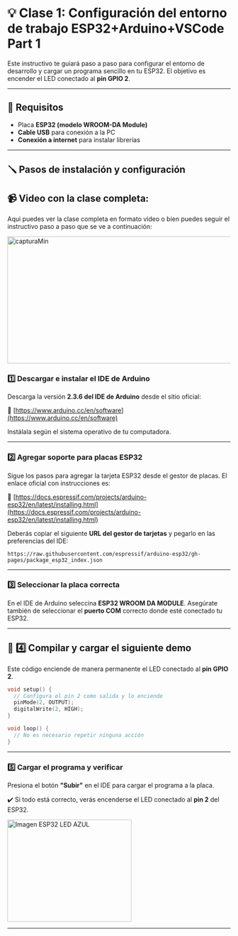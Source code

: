 
# 💡 Clase 1: Configuración del entorno de trabajo ESP32+Arduino+VSCode Part 1
Este instructivo te guiará paso a paso para configurar el entorno de desarrollo y cargar un programa sencillo en tu ESP32. El objetivo es encender el LED conectado al **pin GPIO 2**.

---

## 🧰 Requisitos

- Placa **ESP32 (modelo WROOM-DA Module)**
- **Cable USB** para conexión a la PC
- **Conexión a internet** para instalar librerías

---

## 🪛 Pasos de instalación y configuración


## 📹 Video con la clase completa:

Aqui puedes ver la clase completa en formato video o bien puedes seguir el instructivo paso a paso que se ve a continuación:


<a href="https://www.youtube.com/watch?v=7wvwOm2fLFk" target="_blank">
  <img src="https://github.com/user-attachments/assets/0f50aed8-1239-45bd-84bc-30879cc10f85" width="505" height="286" alt="capturaMin" />
</a>

### 1️⃣ Descargar e instalar el IDE de Arduino

Descarga la versión **2.3.6 del IDE de Arduino** desde el sitio oficial:

🔗 [https://www.arduino.cc/en/software](https://www.arduino.cc/en/software)

Instálala según el sistema operativo de tu computadora.

---

### 2️⃣ Agregar soporte para placas ESP32

Sigue los pasos para agregar la tarjeta ESP32 desde el gestor de placas. El enlace oficial con instrucciones es:

🔗 [https://docs.espressif.com/projects/arduino-esp32/en/latest/installing.html](https://docs.espressif.com/projects/arduino-esp32/en/latest/installing.html)

Deberás copiar el siguiente **URL del gestor de tarjetas** y pegarlo en las preferencias del IDE:

```
https://raw.githubusercontent.com/espressif/arduino-esp32/gh-pages/package_esp32_index.json
```

---

### 3️⃣ Seleccionar la placa correcta

En el IDE de Arduino seleccina **ESP32 WROOM DA MODULE**. Asegúrate también de seleccionar el **puerto COM** correcto donde esté conectado tu ESP32.

---

## 🧪 4️⃣ Compilar y cargar el siguiente demo

Este código enciende de manera permanente el LED conectado al **pin GPIO 2**.

```cpp
void setup() {
  // Configura el pin 2 como salida y lo enciende
  pinMode(2, OUTPUT);
  digitalWrite(2, HIGH);
}

void loop() {
  // No es necesario repetir ninguna acción
}
```

---

### 5️⃣ Cargar el programa y verificar

Presiona el botón **"Subir"** en el IDE para cargar el programa a la placa.

✔️ Si todo está correcto, verás encenderse el LED conectado al **pin 2** del ESP32.

<img src="https://github.com/user-attachments/assets/92565322-2e7e-441b-814a-b0836014f77c" width="280" height="230" alt="Imagen ESP32 LED AZUL" />


---
